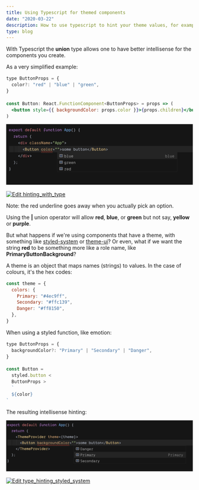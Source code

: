 ```yaml
---
title: Using Typescript for themed components
date: "2020-03-22"
description: How to use typescript to hint your theme values, for example colour or sizes
type: blog
---
```


With Typescript the **union** type allows one to have better intellisense for the components you create.

As a very simplified example:

```jsx
type ButtonProps = {
  color?: "red" | "blue" | "green",
}

const Button: React.FunctionComponent<ButtonProps> = props => (
  <button style={{ backgroundColor: props.color }}>{props.children}</button>
)
```

![See how hinting works](./hinting.png)

[![Edit hinting_with_type](https://codesandbox.io/static/img/play-codesandbox.svg)](https://codesandbox.io/s/hintingwithtype-r3rk2?fontsize=14&hidenavigation=1&theme=dark)

Note: the red underline goes away when you actually pick an option.

Using the **|** union operator will allow **red**, **blue**, or **green** but not say, **yellow** or **purple**.

But what happens if we're using components that have a theme, with something like [styled-system](https://styled-system.com/) or [theme-ui](https://theme-ui.com/)? Or even, what if we want the string **red** to be something more like a role name, like **PrimaryButtonBackground**?

A theme is an object that maps names (strings) to values. In the case of colours, it's the hex codes:

```js
const theme = {
  colors: {
    Primary: "#4ec9ff",
    Secondary: "#ffc139",
    Danger: "#ff8150",
  },
}
```

When using a styled function, like emotion:

```jsx
type ButtonProps = {
  backgroundColor?: "Primary" | "Secondary" | "Danger",
}

const Button =
  styled.button <
  ButtonProps >
  `
  ${color}
`
```

The resulting intellisense hinting:

![See the role hinting](role-colors.png)

[![Edit type_hinting_styled_system](https://codesandbox.io/static/img/play-codesandbox.svg)](https://codesandbox.io/s/typehintingstyledsystem-4mxl8?fontsize=14&hidenavigation=1&theme=dark)
